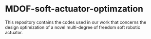 # MDOF-soft-actuator-optimzation
This repository contains the codes used in our work that concerns the design optimization of a novel multi-degree of freedom soft robotic actuator.
